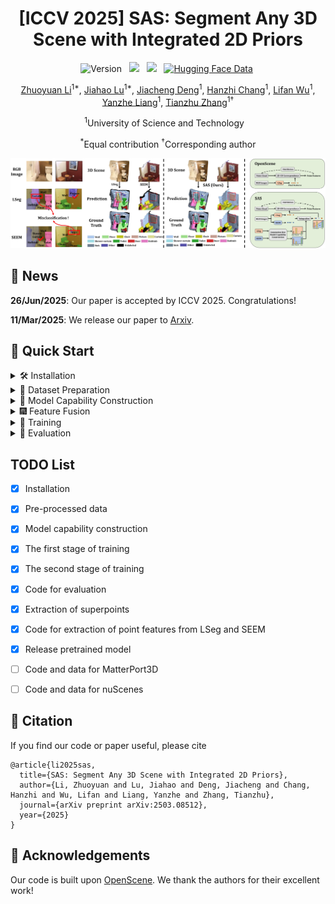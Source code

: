 <div align="center">
 
# [ICCV 2025] SAS: Segment Any 3D Scene with Integrated 2D Priors
![Version](https://img.shields.io/badge/version-1.0.0-blue) &nbsp;
 <a href='https://arxiv.org/abs/2503.08512'><img src='https://img.shields.io/badge/arXiv-2503.08512-b31b1b.svg'></a> &nbsp;
 <a href='https://peoplelu.github.io/SAS.github.io/'><img src='https://img.shields.io/badge/Project-Page-Green'></a> &nbsp;
 [![Hugging Face Data](https://img.shields.io/badge/🤗%20Hugging%20Face-Model-green)](https://huggingface.co/datasets/Charlie839242/SAS)&nbsp;

<a href="https://openreview.net/profile?id=~Zhuoyuan_Li4">Zhuoyuan Li</a><sup>1*</sup>,</span>
<a href="https://scholar.google.com/citations?user=cRpteW4AAAAJ&hl=zh-CN">Jiahao Lu</a><sup>1*</sup>,</span>
<a href="https://scholar.google.com/citations?user=-0y0FpkAAAAJ&hl=zh-CN">Jiacheng Deng</a><sup>1</sup>,
<a href="">Hanzhi Chang</a><sup>1</sup>,
<a href="">Lifan Wu</a><sup>1</sup>,
<a href="https://github.com/Rosetta-Leong">Yanzhe Liang</a><sup>1</sup>,
<a href="https://scholar.google.com/citations?user=9sCGe-gAAAAJ&hl=zh-CN">Tianzhu Zhang</a><sup>1&dagger;</sup>

<sup>1</sup>University of Science and Technology &nbsp;&nbsp;

<sup>*</sup>Equal contribution
<sup>&dagger;</sup>Corresponding author

![teaser](assets/teaser_00.jpg)
</div>

## 🚩 News

**26/Jun/2025**: Our paper is accepted by ICCV 2025. Congratulations!

**11/Mar/2025**: We release our paper to [Arxiv](https://arxiv.org/abs/2503.08512).



## 🚀 Quick Start
<details> <summary> 🛠️ Installation </summary>
Start by cloning the repo:
 
```bash
git clone https://github.com/peoplelu/SAS.git
cd SAS
```

For linux, you need to install `libopenexr-dev` before creating the environment.
```bash
sudo apt-get install libopenexr-dev
conda create -n SAS python=3.8
conda activate SAS
```

Step 1: install PyTorch (We tested on pytorch 2.1.0 and cuda 11.8. Other versions may also work.):

```bash
pip install torch==2.1.0 torchvision==0.16.0 torchaudio==2.1.0 --index-url https://download.pytorch.org/whl/cu118
```

Step 2: install MinkowskiNet:

```bash
conda install openblas-devel -c anaconda
pip install -U git+https://github.com/NVIDIA/MinkowskiEngine -v --no-deps \
                           --install-option="--blas_include_dirs=${CONDA_PREFIX}/include" \
                           --install-option="--blas=openblas"
```

Step 3: install scatter for superpoint operation:
```bash
pip install torch-scatter
```

Step 4: install the remaining dependencies:
```bash
pip install scipy, open3d, ftfy, tensorboardx, tqdm, imageio, plyfile, opencv-python, sharedarray
pip install git+https://github.com/openai/CLIP.git
```

Step 5: install tensorflow:
```bash
pip install tensorflow==2.13.1
```

Step 6: Install SAM
```bash
pip install git+https://github.com/facebookresearch/segment-anything.git
```

Step 7: Install LSeg and SEEM

Please create another two environments, lseg and seem, to install dependencies for [LSeg](https://github.com/isl-org/lang-seg) and [SEEM](https://github.com/UX-Decoder/Segment-Everything-Everywhere-All-At-Once). You can refer to their official repo for details.

Step 8: Install dependencies for Stable Diffusion
```bash
pip install datasets, diffusers, timm, transformers, clip_interrogator
```
</details>

<details> <summary> 🔧 Dataset Preparation </summary>
 
### Download pre-processed data
We provide the pre-processed point features from LSeg and SEEM, fused point features, and the constructed capabilities for the following datasets in [hugging face](https://huggingface.co/datasets/Charlie839242/SAS):
- [x] ScanNet
- [ ] Matterport3D
- [ ] nuScenes

Download the full pre-processed data (or you can choose the specific folder to download):
```bash
git lfs install
git clone https://huggingface.co/datasets/Charlie839242/SAS
```

The structure of the pre-processed data (e.g., ScanNet) is as follows. 

```
data
  └── scannet
      ├── fused_feat
      │   └── scannet_multiview_fuse
      ├── point_feat
      │   ├── scannet_multiview_lseg
      │   └── scannet_multiview_seem
      └── vocabulary
          └── scannet_vocabulary
```
- "scannet_multiview_lseg" and "scannet_multiview_seem" store the 3D point features from LSeg and SEEM respectively. 
- "scannet_vocabulary" contain the generated images and the constructed capabilities.
- "scannet_multiview_fuse" is the combination of "scannet_multiview_lseg" and "scannet_multiview_seem" with "scannet_vocabulary" as the guide.

### Extract Point Features
You can also extract 3D point features, and obtain "scannet_multiview_lseg" and "scannet_multiview_seem" on your own. 


#### LSeg features of ScanNet
This part of code is included in "point_feat_extraction/lseg_feat". Following the below commands to set up: 
- Download LSeg weight [demo_e200.ckpt](https://github.com/isl-org/lang-seg) and put it in checkpoint folder. 
- Download ADEChallengeData2016.zip from [link](https://ade20k.csail.mit.edu/), unzip it, and place it in dataset folder.
- Download the raw ScanNet 2D images from [OpenScene](https://cvg-data.inf.ethz.ch/openscene/data/scannet_processed/scannet_2d.zip) and ScanNet 3D data from [OpenScene](https://cvg-data.inf.ethz.ch/openscene/data/scannet_processed/scannet_3d.zip), and put them under scannet folder. 

```bash
wget https://cvg-data.inf.ethz.ch/openscene/data/scannet_processed/scannet_2d.zip
wget https://cvg-data.inf.ethz.ch/openscene/data/scannet_processed/scannet_3d.zip
```

Then file strcuture is as follows:

```
lseg_feat
├── checkpoints
│   └── demo_e200.ckpt
├── dataset
│   └── ADEChallengeData2016
│   │   ├── ...
│   │   ├── ...
│   │   └── ...
├── scannet
│   ├── scannet_2d
│   │   ├── ...
│   │   ├── ...
│   │   └── ...
│   ├── scannet_3d
│   │   ├── ...
│   │   ├── ...
│   │   └── ...
```

Then execute the following command to extract per-point features of scannet  from LSeg:

```bash
cd point_feat_extraction/lseg_feat
conda activate lseg
python fusion_scannet.py
```

This will generate features from LSeg in "scannet_multiview_lseg" folder.




#### SEEM features of ScanNet
This part of code is included in "point_feat_extraction/seem_feat". Following the below commands to set up:

- Download the SEEM checkpoint from [link](https://huggingface.co/xdecoder/SEEM/resolve/main/seem_focall_v0.pt) and place it in seem_feat folder. 
- Download the raw ScanNet 2D images from [OpenScene](https://cvg-data.inf.ethz.ch/openscene/data/scannet_processed/scannet_2d.zip) and ScanNet 3D data from [OpenScene](https://cvg-data.inf.ethz.ch/openscene/data/scannet_processed/scannet_3d.zip), and put them under scannet folder.

```bash
wget https://cvg-data.inf.ethz.ch/openscene/data/scannet_processed/scannet_2d.zip
wget https://cvg-data.inf.ethz.ch/openscene/data/scannet_processed/scannet_3d.zip
```

Then file strcuture is as follows:

```
seem_feat
├── seem_focall_v0.pt
├── scannet
│   ├── scannet_2d
|   │   ├── scene0000_00
|   |   │   ├── color
|   |   │   ├── depth
|   |   │   ├── label
|   |   │   └── pose
|   │   ├── scene0000_01
|   |   │   ├── ...
|   |   │   └── ...
│   ├── scannet_3d
│   │   ├── ...
│   │   ├── ...
│   │   └── ...
```

First, execute the following command to extract the panoptic segmentation result of each 2D image from SEEM:

```bash
cd point_feat_extraction/seem_feat
conda activate seem
python extract_seem_pano.py
python extract_seem_semantic.py
```

Now, the file structure becomes:
```
seem_feat
├── scannet
│   ├── scannet_2d
|   │   ├── scene0000_00
|   |   │   ├── color
|   |   │   ├── depth
|   |   │   ├── label
|   |   │   ├── pose
|   |   │   ├── sem_seg
|   |   │   ├── sem_seg_img
|   |   │   ├── pano_seg
└── └── └── └── pano_seg_img
```

Second, execute the following code that utilizes [TAP](https://github.com/baaivision/tokenize-anything) to generate captions for masks from SEEM. Before this, download [TAP checkpoint](https://huggingface.co/BAAI/tokenize-anything/blob/main/models/tap_vit_h_v1_1.pkl) and palce it in TAP/models/tap_vit_h_v1_1.pkl. 

```bash
conda create -n ta python=3.8
conda activate ta
pip install torch==2.4.1 torchvision==0.19.1 torchaudio==2.4.1 --index-url https://download.pytorch.org/whl/cu118
pip install packaging, ninja
pip install flash-attn --no-build-isolation
pip install git+ssh://git@github.com/baaivision/tokenize-anything.git

cd point_feat_extraction/seem_feat
python TAP/infer.py
```

Finally, execute the following code to encode the extracted captions of each mask:
```bash
cd point_feat_extraction/seem_feat
python fusion_scannet.py
```
This will generate features from SEEM in "scannet_multiview_seem" folder.



</details>



<details> <summary> 🎇 Model Capability Construction </summary>

 You can also synthesize images and obtain "scannet_vocabulary" on your own. 
```bash
cd MCC
```

### Checkpoint Setup
- Download from [LSeg Checkpoint](https://drive.google.com/file/d/1FTuHY1xPUkM-5gaDtMfgCl3D0gR89WV7/view) and place it in lseg_util folder. 
- Download ADEChallengeData2016.zip from [link](https://ade20k.csail.mit.edu/), unzip it, and place it in lseg_util folder. 
- Download the SEEM checkpoint from [link](https://huggingface.co/xdecoder/SEEM/resolve/main/seem_focall_v0.pt) and place it in seem_util folder. 
- Download the SAM checkpoint from [link](https://github.com/facebookresearch/segment-anything#model-checkpoints) and place it in sam_util folder.

### Generate synthesized images
```bash
python Stable_Diffusion/generate_any_class.py    # This will generate images in synthesized_img folder
```


### Compute the category embedding
You can skip this step and directly use the provided vocabualry_embedding.py.
```bash
python lseg_util/generate_text_embedding.py    # This will generate "vocabualry_embedding.py"
```


### Compute masks from LSeg
```bash
conda activate lseg
python lseg_util/lseg_infer.py    # This will generate masks in lseg_mask folder
```

### Compute masks from SEEM
```bash
conda activate seem
python seem_util/seem_infer.py    # This will generate masks in seem_mask folder
```

### Compute pseudo masks from SAM
```bash
python sam_util/generate_mask.py    # This will generate masks in refined_mask folder
```

### Compute mIOU
```bash
python miou/cal_miou.py --split=lseg    # This will generate miou in out folder and capability folder
python miou/cal_miou.py --split=seem    
```

</details>



<details> <summary> 🎆 Feature Fusion </summary>


To integrate the LSeg features and the SEEM features of the ScanNet dataset using the constructed capability as the guide, execute the following command:

```bash
python feat_fusion/fusion_scannet.py
```

</details>



<details> <summary> 🎥 Training </summary>

### Superpoint extraction

To extract superpoints of each scene in ScanNetv2 dataset, you should first download the raw [ScanNet v2](http://www.scan-net.org/) dataset to obtain the .ply file of each scene. The ScanNet v2 dataset structure is as follows:


```
superpoint_extraction
├── scannet_v2
│   ├── intrinsics.txt
│   ├── scene0000_00
│   │   ├── label-filt
│   │   ├── scene0000_00_2d-instance-filt.zip
│   │   ├── scene0000_00_2d-instance.zip
│   │   ├── scene0000_00_2d-label-filt.zip
│   │   ├── scene0000_00_2d-label.zip
│   │   ├── scene0000_00.aggregation.json
│   │   ├── scene0000_00.txt
│   │   ├── scene0000_00_vh_clean_2.0.010000.segs.json
│   │   ├── scene0000_00_vh_clean_2.labels.ply
│   │   ├── scene0000_00_vh_clean_2.ply
│   │   ├── scene0000_00_vh_clean.aggregation.json
│   │   ├── scene0000_00_vh_clean.ply
│   │   └── scene0000_00_vh_clean.segs.json
│   ├── scene0000_01
│   │   ├── ...
│   │   ├── ...
│   │   ├── ...
```

Then build the cpp lib for superpoint extraction:

```bash
cd csrc && mkdir build && cd build

cmake .. \
-DCMAKE_PREFIX_PATH=`python -c 'import torch;print(torch.utils.cmake_prefix_path)'` \
-DPYTHON_INCLUDE_DIR=$(python -c "from distutils.sysconfig import get_python_inc; print(get_python_inc())")  \
-DPYTHON_LIBRARY=$(python -c "import distutils.sysconfig as sysconfig; print(sysconfig.get_config_var('LIBDIR'))") \
-DCMAKE_INSTALL_PREFIX=`python -c 'from distutils.sysconfig import get_python_lib; print(get_python_lib())'` 

make && make install # after install, please do not delete this folder (as we only create a symbolic link)
```

Then execute the following command to extract superpoints. The superpoint-related code is built upon [segmentator](https://github.com/Karbo123/segmentator).

```bash
python superpoint_extraction/scannet_superpoint.py
```

### Training of First Stage

Make sure your data folder is as follows:
```bash
.
├── data
│   ├── scannet_3d
│   ├── scannet_3d
│   │   ├── train
│   │   ├── val
│   │   ├── scannetv2_train.txt
│   │   ├── scannetv2_val.txt
│   │   ├── scannetv2_test.txt
│   │   ├── superpoint    # extracted superpoint
│   │   |   ├── scene0000_00_vh_clean_2.pth
│   │   |   ├── scene0000_01_vh_clean_2.pth
│   │   |   ├── ...
```

Then modify config/scannet/ours_lseg.yaml according to your own need.
- data_root_2d_fused_feature: the fused features of LSeg and SEEM
- data_root: including the 3D ScanNet data and its superpoint
- checkpoint: used for second stage training
- save_path: path that saves the training metric

Then execute the following command to enable the training of first stage:
```bash
sh run/distill_sp.sh exp/xxxx config/scannet/ours_lseg.yaml
```

### Training of Second Stage

After the training of first stage, set "checkpoint" in config to be the model of the last epoch from the first stage of training. Then execute the following command to enable the training of the second stage. Note that you can adjust the hyperparameters on your own.

```bash
sh run/distill_EMA.sh exp/xxxx config/scannet/ours_lseg.yaml
```





</details>

<details> <summary> 🌟 Evaluation </summary>

For evaluating the performance of the 2D features (either from LSeg, SEEM, or fused), set "data_root_2d_fused_feature" in config to your tested 2D feature folder (e.g., data/scannet_multiview_fuse) and execute the following command:
```bash
sh run/eval.sh out/xxxx config/scannet/ours_lseg.yaml fusion
```

For evaluating the performance of the distilled model (either from first stage or second stage), set "model_path" in config to your tested 3D model (e.g., exp/xxxx/model/model_best.pth.tar) and execute the following command:
```bash
sh run/eval.sh out/xxxx config/scannet/ours_lseg.yaml distill
```

We also release the pretrained checkpoint on huggingface, including [ScanNet checkpoint](https://huggingface.co/datasets/Charlie839242/SAS/tree/main/checkpoint/scannet), [MatterPort3D checkpoint](https://huggingface.co/datasets/Charlie839242/SAS/tree/main/checkpoint/matterport3d), and [nuScene checkpoint](https://huggingface.co/datasets/Charlie839242/SAS/tree/main/checkpoint/nuscenes). you can set "model_path" in config to your downloaded model for direct evaluation.

</details>







## TODO List
- [x] Installation
- [x] Pre-processed data
- [x] Model capability construction
- [x] The first stage of training
- [x] The second stage of training
- [x] Code for evaluation
- [x] Extraction of superpoints
- [x] Code for extraction of point features from LSeg and SEEM
- [x] Release pretrained model
- [ ] Code and data for MatterPort3D
- [ ] Code and data for nuScenes





## 📜 Citation
If you find our code or paper useful, please cite
```
@article{li2025sas,
  title={SAS: Segment Any 3D Scene with Integrated 2D Priors},
  author={Li, Zhuoyuan and Lu, Jiahao and Deng, Jiacheng and Chang, Hanzhi and Wu, Lifan and Liang, Yanzhe and Zhang, Tianzhu},
  journal={arXiv preprint arXiv:2503.08512},
  year={2025}
}
```


## 🤝 Acknowledgements
Our code is built upon [OpenScene](https://github.com/pengsongyou/openscene). We thank the authors for their excellent work!
